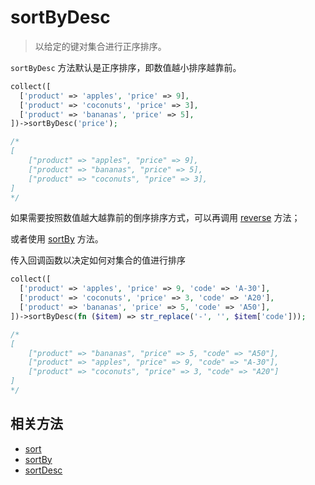 # sortByDesc

> 以给定的键对集合进行正序排序。

`sortByDesc` 方法默认是正序排序，即数值越小排序越靠前。

```php
collect([
  ['product' => 'apples', 'price' => 9],
  ['product' => 'coconuts', 'price' => 3],
  ['product' => 'bananas', 'price' => 5],
])->sortByDesc('price');

/*
[
    ["product" => "apples", "price" => 9],
    ["product" => "bananas", "price" => 5],
    ["product" => "coconuts", "price" => 3],
]
*/
```

如果需要按照数值越大越靠前的倒序排序方式，可以再调用 [reverse](reverse.md) 方法；

或者使用 [sortBy](sortBy.md) 方法。

传入回调函数以决定如何对集合的值进行排序

```php
collect([
  ['product' => 'apples', 'price' => 9, 'code' => 'A-30'],
  ['product' => 'coconuts', 'price' => 3, 'code' => 'A20'],
  ['product' => 'bananas', 'price' => 5, 'code' => 'A50'],
])->sortByDesc(fn ($item) => str_replace('-', '', $item['code']));

/*
[
    ["product" => "bananas", "price" => 5, "code" => "A50"],
    ["product" => "apples", "price" => 9, "code" => "A-30"],
    ["product" => "coconuts", "price" => 3, "code" => "A20"]
]
*/
```

## 相关方法

- [sort](sort.md)
- [sortBy](sortBy.md)
- [sortDesc](sortDesc.md)
